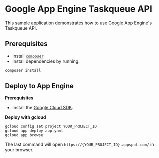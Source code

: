 # Google App Engine Taskqueue API

This sample application demonstrates how to use Google App Engine's
Taskqueue API.

## Prerequisites

- Install [`composer`](https://getcomposer.org)
- Install dependencies by running:

```sh
composer install
```

## Deploy to App Engine

**Prerequisites**

- Install the [Google Cloud SDK](https://developers.google.com/cloud/sdk/).

**Deploy with gcloud**

```
gcloud config set project YOUR_PROJECT_ID
gcloud app deploy app.yaml
gcloud app browse
```

The last command will open `https://{YOUR_PROJECT_ID}.appspot.com/`
in your browser.

